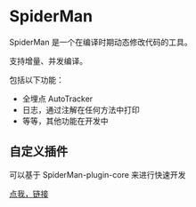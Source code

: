 # SpiderMan

SpiderMan 是一个在编译时期动态修改代码的工具。

支持增量、并发编译。

包括以下功能：
- 全埋点 AutoTracker
- 日志，通过注解在任何方法中打印
- 等等，其他功能在开发中


## 自定义插件

可以基于 SpiderMan-plugin-core 来进行快速开发

[点我，链接](https://github.com/bugyun/SpiderMan/tree/master/SpiderMan-plugin-core)


